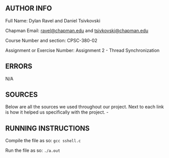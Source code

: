 ## AUTHOR INFO
Full Name: Dylan Ravel and Daniel Tsivkovski

Chapman Email: ravel@chapman.edu and tsivkovski@chapman.edu

Course Number and section: CPSC-380-02

Assignment or Exercise Number: Assignment 2 - Thread Synchronization

## ERRORS
N/A

## SOURCES
Below are all the sources we used throughout our project. Next to each link is how it helped us specifically with the project.
    - 

## RUNNING INSTRUCTIONS
Compile the file as so: `gcc sshell.c`

Run the file as so: `./a.out`
